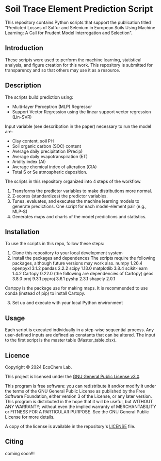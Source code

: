 # Soil Trace Element Prediction Script

This repository contains Python scripts that support the publication titled "Predicted Losses of Sulfur and Selenium in European Soils Using Machine Learning: A Call for Prudent Model Interrogation and Selection". 

## Introduction

These scripts were used to perform the machine learning, statistical analysis, and figure creation for this work.
This repository is submitted for transparency and so that others may use it as a resource.

## Description

The scripts build prediction using: 
- Multi-layer Perceptron (MLP) Regressor
- Support Vector Regression using the linear support vector regression (Lin-SVR)

Input variable (see describption in the paper) necessary to run the model are: 
- Clay content, soil PH
- Soil organic carbon (SOC) content
- Average daily precipitation (Precip)
- Average daily evapotranspiration (ET)
- Aridity index (AI)
- Average chemical index of alteration (CIA)
- Total S or Se atmospheric deposition.

The scripts in this repository organized into 4 steps of the workflow.
1. Transforms the predictor variables to make distributions more normal.
2. Z-scores (standardizes) the predictor variables.
3. Tunes, evaluates, and executes the machine learning models to generate predictions. One script for each model-element pair (e.g., MLP-S)
4. Generates maps and charts of the model predictions and statistics.

## Installation

To use the scripts in this repo, follow these steps:

1. Clone this repository to your local development system
2. Install the packages and dependences
The scripts require the following packages, although future versions may work also.
numpy           1.26.4
openpyxl        3.1.2
pandas          2.2.2
scipy           1.13.0
matplotlib      3.8.4
scikit-learn    1.4.2
Cartopy         0.22.0 (the following are dependencies of Cartopy)
geos            3.8.0
proj            9.3.1
pyproj          3.6.1
pyshp           2.3.1
shapely         2.0.1

Cartopy is the package use for making maps. It is recommended to use conda (instead of pip)
to install Cartopy. 

3. Set up and execute with your local Python environment

## Usage

Each script is executed individually in a step-wise sequential process.
Any user-defined inputs are defined as constants that can be altered.
The input to the first script is the master table (Master_table.xlsx).

## Licence

Copyright © 2024 EcoChem Lab.

This project is licensed under the [GNU General Public License v3.0](https://www.gnu.org/licenses/gpl-3.0.en.html).

This program is free software: you can redistribute it and/or modify it under the terms of the GNU General Public License as published by the Free Software Foundation, either version 3 of the License, or any later version. This program is distributed in the hope that it will be useful, but WITHOUT ANY WARRANTY; without even the implied warranty of MERCHANTABILITY or FITNESS FOR A PARTICULAR PURPOSE. See the GNU General Public License for more details.

A copy of the license is available in the repository's [LICENSE](LICENSE) file.

## Citing

coming soon!!!
